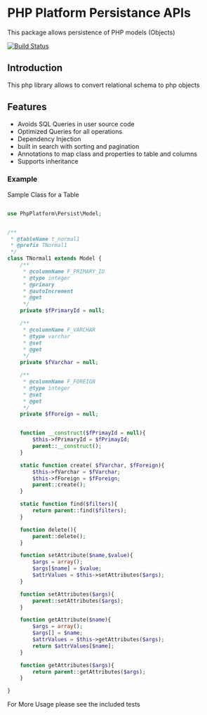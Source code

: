 # PHP Platform Persistance APIs 
This package allows persistence of PHP models (Objects)

[![Build Status](https://travis-ci.org/PHPPlatform/persist.svg?branch=v0.1)](https://travis-ci.org/PHPPlatform/persist)

## Introduction
This php library allows to convert relational schema to php objects

## Features
* Avoids SQL Queries in user source code
* Optimized Queries for all operations
* Dependency Injection
* built in search with sorting and pagination
* Annotations to map class and properties to table and columns
* Supports inheritance

### Example
Sample Class for a Table
```php

use PhpPlatform\Persist\Model;


/**
 * @tableName t_normal1
 * @prefix TNormal1
 */
class TNormal1 extends Model {
    /**
     * @columnName F_PRIMARY_ID
     * @type integer
     * @primary
     * @autoIncrement
     * @get
     */
    private $fPrimaryId = null;

    /**
     * @columnName F_VARCHAR
     * @type varchar
     * @set
     * @get
     */
    private $fVarchar = null;

    /**
     * @columnName F_FOREIGN
     * @type integer
     * @set
     * @get
     */
    private $fForeign = null;


    function __construct($fPrimayId = null){
        $this->fPrimaryId = $fPrimayId;
        parent::__construct();
    }

    static function create( $fVarchar, $fForeign){
        $this->fVarchar = $fVarchar;
        $this->fForeign = $fForeign;
        parent::create();
    }

    static function find($filters){
        return parent::find($filters);
    }

    function delete(){
        parent::delete();
    }

    function setAttribute($name,$value){
        $args = array();
        $args[$name] = $value;
        $attrValues = $this->setAttributes($args);
    }

    function setAttributes($args){
        parent::setAttributes($args);
    }

    function getAttribute($name){
        $args = array();
        $args[] = $name;
        $attrValues = $this->getAttributes($args);
        return $attrValues[$name];
    }

    function getAttributes($args){
        return parent::getAttributes($args);
    }

}
```

For More Usage please see the included tests
